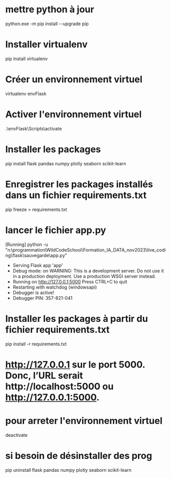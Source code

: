 # mettre python à jour
python.exe -m pip install --upgrade pip

# Installer virtualenv
pip install virtualenv

# Créer un environnement virtuel
virtualenv envFlask

# Activer l'environnement virtuel
.\envFlask\Scripts\activate

# Installer les packages
pip install flask pandas numpy plotly seaborn scikit-learn

# Enregistrer les packages installés dans un fichier requirements.txt
pip freeze > requirements.txt

# lancer le fichier app.py
[Running] python -u "n:\programmation\WildCodeSchool\Formation_IA_DATA_nov2023\live_coding\flask\sauvegarde\app.py"
 * Serving Flask app 'app'
 * Debug mode: on
WARNING: This is a development server. Do not use it in a production deployment. Use a production WSGI server instead.
 * Running on http://127.0.0.1:5000
Press CTRL+C to quit
 * Restarting with watchdog (windowsapi)
 * Debugger is active!
 * Debugger PIN: 357-821-041
# Installer les packages à partir du fichier requirements.txt
pip install -r requirements.txt

# http://127.0.0.1 sur le port 5000. Donc, l’URL serait http://localhost:5000 ou http://127.0.0.1:5000.

# pour arreter l'environnement virtuel
deactivate

# si besoin de désinstaller des prog
pip uninstall flask pandas numpy plotly seaborn scikit-learn
